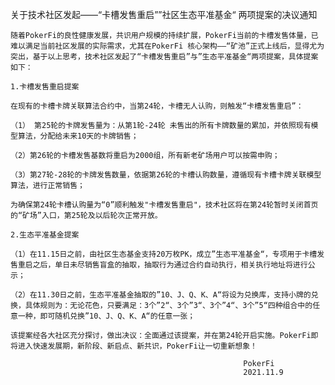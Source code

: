 关于技术社区发起——“卡槽发售重启””社区生态平准基金“
                            两项提案的决议通知

    随着PokerFi的良性健康发展，共识用户规模的持续扩展，PokerFi当前的卡槽发售体量，已难以满足当前社区发展的实际需求，尤其在PokerFi 核心架构——“矿池”正式上线后，显得尤为突出，基于以上思考，技术社区发起了“卡槽发售重启”与”生态平准基金“两项提案，具体提案如下：

    1.卡槽发售重启提案

    在现有的卡槽卡牌关联算法合约中，当第24轮，卡槽无人认购，则触发“卡槽发售重启”：

    （1） 第25轮的卡牌发售量为：从第1轮-24轮 未售出的所有卡牌数量的累加，并依照现有模型算法，分配给未来10天的卡牌销售；

    （2）第26轮的卡槽发售基数将重启为2000组，所有新老矿场用户可以按需申购；

    （3）第27轮-28轮的卡牌发售数量，依据第26轮的卡槽认购数量，遵循现有卡槽卡牌关联模型算法，进行正常销售；

    为确保第24轮卡槽认购量为“0”顺利触发"卡槽发售重启"，技术社区将在第24轮暂时关闭首页的“矿场”入口，第25轮及以后轮次正常开放。

    2.生态平准基金提案

    （1）在11.15日之前，由社区生态基金支持20万枚PK，成立”生态平准基金“，专项用于卡槽发售重启之后，单日未尽销售盲盒的抽取，抽取行为通过合约自动执行，相关执行地址将进行公示；

    （2）在11.30日之前，生态平准基金抽取的”10、J、Q、K、A“将设为兑换库，支持小牌的兑换，具体规则为：无论花色，只要满足：3个”2“、3个”3“、3个”4“、3个”5“四种组合中的任意一种，即可随机兑换”10、J、Q、K、A“的任意一张；

    该提案经各大社区充分探讨，做出决议：全面通过该提案，并在第24轮开启实施。PokerFi即将进入快速发展期，新阶段、新启点、新共识，PokerFi让一切重新想象！

                                                        PokerFi
                                                        2021.11.9
